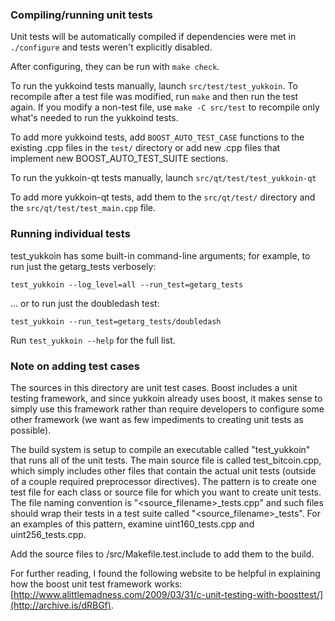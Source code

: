 ### Compiling/running unit tests

Unit tests will be automatically compiled if dependencies were met in `./configure`
and tests weren't explicitly disabled.

After configuring, they can be run with `make check`.

To run the yukkoind tests manually, launch `src/test/test_yukkoin`. To recompile
after a test file was modified, run `make` and then run the test again. If you
modify a non-test file, use `make -C src/test` to recompile only what's needed
to run the yukkoind tests.

To add more yukkoind tests, add `BOOST_AUTO_TEST_CASE` functions to the existing
.cpp files in the `test/` directory or add new .cpp files that
implement new BOOST_AUTO_TEST_SUITE sections.

To run the yukkoin-qt tests manually, launch `src/qt/test/test_yukkoin-qt`

To add more yukkoin-qt tests, add them to the `src/qt/test/` directory and
the `src/qt/test/test_main.cpp` file.

### Running individual tests

test_yukkoin has some built-in command-line arguments; for
example, to run just the getarg_tests verbosely:

    test_yukkoin --log_level=all --run_test=getarg_tests

... or to run just the doubledash test:

    test_yukkoin --run_test=getarg_tests/doubledash

Run `test_yukkoin --help` for the full list.

### Note on adding test cases

The sources in this directory are unit test cases.  Boost includes a
unit testing framework, and since yukkoin already uses boost, it makes
sense to simply use this framework rather than require developers to
configure some other framework (we want as few impediments to creating
unit tests as possible).

The build system is setup to compile an executable called "test_yukkoin"
that runs all of the unit tests.  The main source file is called
test_bitcoin.cpp, which simply includes other files that contain the
actual unit tests (outside of a couple required preprocessor
directives).  The pattern is to create one test file for each class or
source file for which you want to create unit tests.  The file naming
convention is "<source_filename>_tests.cpp" and such files should wrap
their tests in a test suite called "<source_filename>_tests".  For an
examples of this pattern, examine uint160_tests.cpp and
uint256_tests.cpp.

Add the source files to /src/Makefile.test.include to add them to the build.

For further reading, I found the following website to be helpful in
explaining how the boost unit test framework works:
[http://www.alittlemadness.com/2009/03/31/c-unit-testing-with-boosttest/](http://archive.is/dRBGf).
